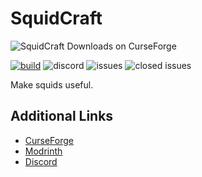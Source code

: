 # SquidCraft

![SquidCraft Downloads on CurseForge](https://img.shields.io/curseforge/dt/381843)

[![build](https://github.com/XenFork/SquidCraft/actions/workflows/build.yml/badge.svg?branch=main&event=push)](https://github.com/XenFork/SquidCraft/actions/workflows/build.yml)
![discord](https://img.shields.io/discord/699898538112450651)
![issues](https://img.shields.io/github/issues-raw/XenFork/SquidCraft)
![closed issues](https://img.shields.io/github/issues-closed-raw/XenFork/SquidCraft)

Make squids useful.

## Additional Links

- [CurseForge](https://www.curseforge.com/minecraft/mc-mods/squidcraft)
- [Modrinth](https://modrinth.com/mod/squidcraft)
- [Discord](https://discord.gg/yDrFqRU)
